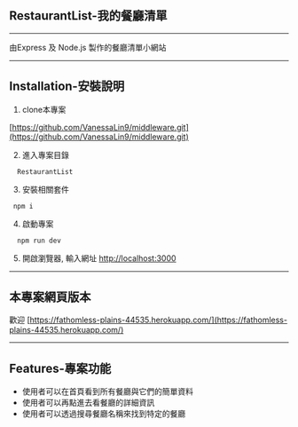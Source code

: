 ## RestaurantList-我的餐廳清單
----------------------------
由Express 及 Node.js 製作的餐廳清單小網站
***
## Installation-安裝說明

1. clone本專案

  [https://github.com/VanessaLin9/middleware.git](https://github.com/VanessaLin9/middleware.git)

2. 進入專案目錄 
```
  RestaurantList
```
3. 安裝相關套件
```
 npm i
```
4. 啟動專案
``` 
  npm run dev
```
5. 開啟瀏覽器, 輸入網址 
     [http://localhost:3000](http://localhost:3000)
***
## 本專案網頁版本
  歡迎 [https://fathomless-plains-44535.herokuapp.com/](https://fathomless-plains-44535.herokuapp.com/)

***
## Features-專案功能

+ 使用者可以在首頁看到所有餐廳與它們的簡單資料
+ 使用者可以再點進去看餐廳的詳細資訊
+ 使用者可以透過搜尋餐廳名稱來找到特定的餐廳
